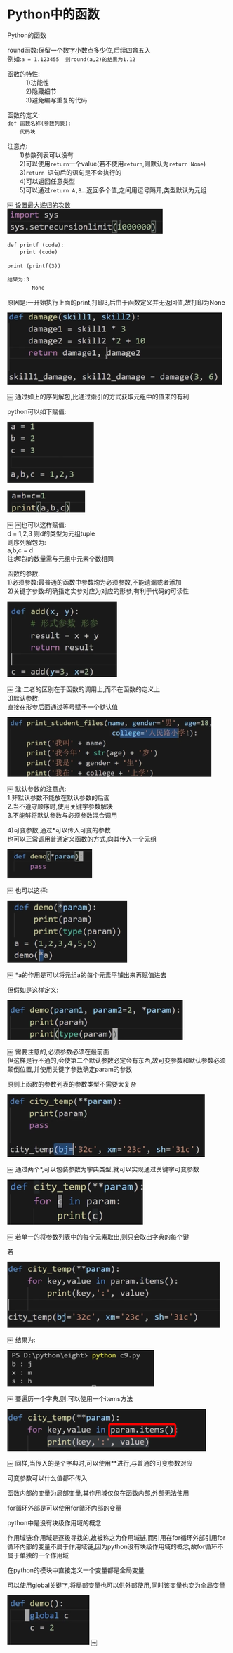 # Python中的函数

Python的函数

round函数:保留一个数字小数点多少位,后续四舍五入</br>
例如:`a = 1.123455  则round(a,2)的结果为1.12`

函数的特性:</br>
　　　1)功能性</br>
　　　2)隐藏细节</br>
　　　3)避免编写重复的代码</br>

函数的定义:</br>
`def 函数名称(参数列表):`</br>
　　`代码块`</br>
    
注意点:</br>
　　1)参数列表可以没有</br>
　　2)可以使用`return`一个value(若不使用`return`,则默认为`return None`)</br>
　　3)`return `语句后的语句是不会执行的</br>
　　4)可以返回任意类型</br>
　　5)可以通过`return A,B…`.返回多个值,之间用逗号隔开,类型默认为元组

￼
设置最大递归的次数</br>
![1-1](Snip20180301_7.png)

```
def printf (code):
    print (code)

print (printf(3))
```
`结果为:3`</br>
　　　　`None`

原因是:一开始执行上面的print,打印3,后由于函数定义并无返回值,故打印为None

![1-2](Snip20180301_8.png)

￼
通过如上的序列解包,比通过索引的方式获取元组中的值来的有利

python可以如下赋值:

![1-3](Snip20180301_9.png)


![1-4](Snip20180301_10.png)

￼
￼也可以这样赋值:</br>
d = 1,2,3  则d的类型为元组tuple</br>
则序列解包为:</br>
a,b,c = d</br>
注:解包的数量需与元组中元素个数相同</br>

函数的参数:</br>
1)必须参数:最普通的函数中参数均为必须参数,不能遗漏或者添加</br>
2)关键字参数:明确指定实参对应为对应的形参,有利于代码的可读性</br>

![1-5](Snip20180301_11.png)

￼
注:二者的区别在于函数的调用上,而不在函数的定义上</br>
3)默认参数:</br>
直接在形参后面通过等号赋予一个默认值

![1-6](Snip20180301_12.png)

￼
默认参数的注意点:</br>
1.非默认参数不能放在默认参数的后面</br>
2.当不遵守顺序时,使用关键字参数解决</br>
3.不能够将默认参数与必须参数混合调用

4)可变参数,通过*可以传入可变的参数</br>
也可以正常调用普通定义函数的方式,向其传入一个元组

![1-7](Snip20180301_13.png)

￼
也可以这样:</br>

![1-8](Snip20180301_14.png)

￼
*a的作用是可以将元组a的每个元素平铺出来再赋值进去

但假如是这样定义:

![1-9](Snip20180301_15.png)


￼
需要注意的,必须参数必须在最前面</br>
但这样是行不通的,会使第二个默认参数必定会有东西,故可变参数和默认参数必须颠倒位置,并使用关键字参数确定param的参数

原则上函数的参数列表的参数类型不需要太复杂

![1-10](Snip20180301_16.png)

￼
通过两个*,可以包装参数为字典类型,就可以实现通过关键字可变参数

![1-11](Snip20180301_17.png)

￼
若单一的将参数列表中的每个元素取出,则只会取出字典的每个键

若

![1-12](Snip20180301_21.png)

￼
结果为:

![1-13](Snip20180301_20.png)

￼
要遍历一个字典,则:可以使用一个items方法

![1-14](Snip20180301_22.png)

￼
同样,当传入的是个字典时,可以使用**进行,与普通的可变参数对应

可变参数可以什么值都不传入

函数内部的变量为局部变量,其作用域仅仅在函数内部,外部无法使用

for循环外部是可以使用for循环内部的变量

python中是没有块级作用域的概念

作用域链:作用域是逐级寻找的,故被称之为作用域链,而引用在for循环外部引用for循环内部的变量不属于作用域链,因为python没有块级作用域的概念,故for循环不属于单独的一个作用域

在python的模块中直接定义一个变量都是全局变量

可以使用global关键字,将局部变量也可以供外部使用,同时该变量也变为全局变量

![1-16](Snip20180302_24.png)
￼


